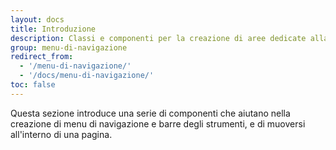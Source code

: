 ```yaml
---
layout: docs
title: Introduzione
description: Classi e componenti per la creazione di aree dedicate alla navigazione di un sito web
group: menu-di-navigazione
redirect_from:
  - '/menu-di-navigazione/'
  - '/docs/menu-di-navigazione/'
toc: false
---
```


Questa sezione introduce una serie di componenti che aiutano nella creazione di menu di navigazione e barre degli strumenti, e di muoversi all'interno di una pagina.
